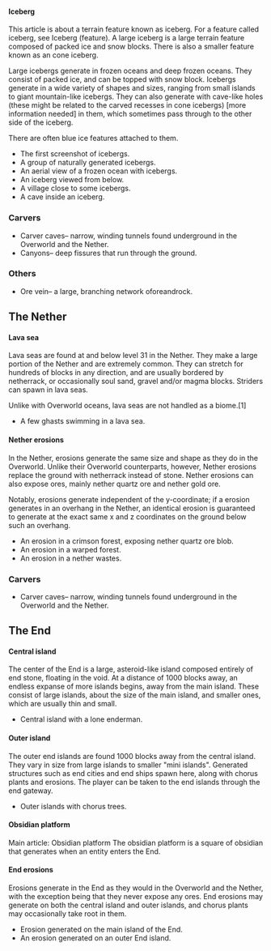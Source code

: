 #### Iceberg
This article is about a terrain feature known as iceberg.  For a feature called iceberg, see Iceberg (feature).
A large iceberg is a large terrain feature composed of packed ice and snow blocks. There is also a smaller feature known as an cone iceberg.

Large icebergs generate in frozen oceans and deep frozen oceans. They consist of packed ice, and can be topped with snow block. Icebergs generate in a wide variety of shapes and sizes, ranging from small islands to giant mountain-like icebergs. They can also generate with cave-like holes (these might be related to the carved recesses in cone icebergs) [more information needed] in them, which sometimes pass through to the other side of the iceberg.

There are often blue ice features attached to them.

- The first screenshot of icebergs.
- A group of naturally generated icebergs.
- An aerial view of a frozen ocean with icebergs.
- An iceberg viewed from below.
- A village close to some icebergs.
- A cave inside an iceberg.



### Carvers
- Carver caves– narrow, winding tunnels found underground in the Overworld and the Nether.
- Canyons– deep fissures that run through the ground.

### Others
- Ore vein– a large, branching network oforeandrock.



## The Nether
#### Lava sea
Lava seas are found at and below level 31 in the Nether. They make a large portion of the Nether and are extremely common. They can stretch for hundreds of blocks in any direction, and are usually bordered by netherrack, or occasionally soul sand, gravel and/or magma blocks. Striders can spawn in lava seas.

Unlike with Overworld oceans, lava seas are not handled as a biome.[1]

- A few ghasts swimming in a lava sea.

#### Nether erosions
In the Nether, erosions generate the same size and shape as they do in the Overworld. Unlike their Overworld counterparts, however, Nether erosions replace the ground with netherrack instead of stone. Nether erosions can also expose ores, mainly nether quartz ore and nether gold ore.


Notably, erosions generate independent of the y-coordinate; if a erosion generates in an overhang in the Nether, an identical erosion is guaranteed to generate at the exact same x and z coordinates on the ground below such an overhang.
- An erosion in a crimson forest, exposing nether quartz ore blob.
- An erosion in a warped forest.
- An erosion in a nether wastes.

### Carvers
- Carver caves– narrow, winding tunnels found underground in the Overworld and the Nether.

## The End
#### Central island
The center of the End is a large, asteroid-like island composed entirely of end stone, floating in the void. At a distance of 1000 blocks away, an endless expanse of more islands begins, away from the main island. These consist of large islands, about the size of the main island, and smaller ones, which are usually thin and small.

- Central island with a lone enderman.

#### Outer island
The outer end islands are found 1000 blocks away from the central island. They vary in size from large islands to smaller "mini islands". Generated structures such as end cities and end ships spawn here, along with chorus plants and erosions. The player can be taken to the end islands through the end gateway.

- Outer islands with chorus trees.

#### Obsidian platform
Main article: Obsidian platform
The obsidian platform is a square of obsidian that generates when an entity enters the End.

#### End erosions
Erosions generate in the End as they would in the Overworld and the Nether, with the exception being that they never expose any ores. End erosions may generate on both the central island and outer islands, and chorus plants may occasionally take root in them.

- Erosion generated on the main island of the End.
- An erosion generated on an outer End island.


